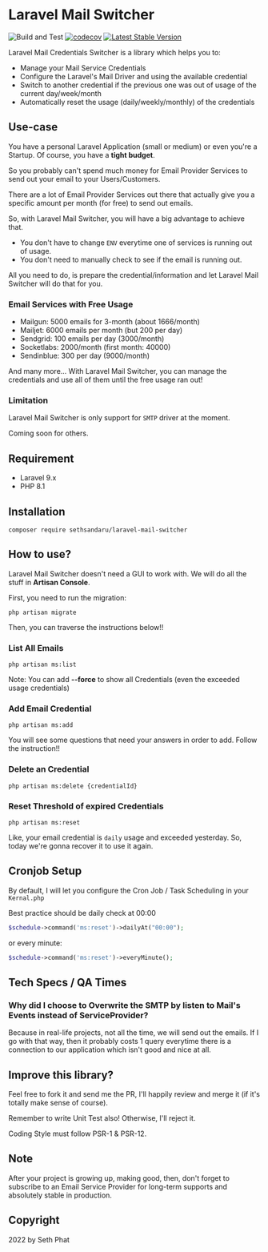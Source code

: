 # Laravel Mail Switcher
![Build and Test](https://github.com/sethsandaru/laravel-mail-switcher/actions/workflows/build.yaml/badge.svg)
[![codecov](https://codecov.io/gh/sethsandaru/laravel-mail-switcher/branch/master/graph/badge.svg?token=S1GSHCQB55)](https://codecov.io/gh/sethsandaru/laravel-mail-switcher)
[![Latest Stable Version](https://poser.pugx.org/sethsandaru/laravel-mail-switcher/v)](//packagist.org/packages/sethsandaru/laravel-mail-switcher)

Laravel Mail Credentials Switcher is a library which helps you to:

- Manage your Mail Service Credentials
- Configure the Laravel's Mail Driver and using the available credential
- Switch to another credential if the previous one was out of usage of the current day/week/month
- Automatically reset the usage (daily/weekly/monthly) of the credentials

## Use-case

You have a personal Laravel Application (small or medium) or even you're a Startup. Of course, you have a **tight budget**.

So you probably can't spend much money for Email Provider Services to send out your email to your Users/Customers.

There are a lot of Email Provider Services out there that actually give you a specific amount per month (for free) to send out emails.

So, with Laravel Mail Switcher, you will have a big advantage to achieve that.

- You don't have to change `ENV` everytime one of services is running out of usage.
- You don't need to manually check to see if the email is running out.

All you need to do, is prepare the credential/information and let Laravel Mail Switcher will do that for you.

### Email Services with Free Usage
- Mailgun: 5000 emails for 3-month (about 1666/month)
- Mailjet: 6000 emails per month (but 200 per day)
- Sendgrid: 100 emails per day (3000/month)
- Socketlabs: 2000/month (first month: 40000)
- Sendinblue: 300 per day (9000/month)

And many more... With Laravel Mail Switcher, you can manage the credentials and use all of them until the free usage ran out!

### Limitation

Laravel Mail Switcher is only support for `SMTP` driver at the moment.

Coming soon for others.

## Requirement
- Laravel 9.x
- PHP 8.1

## Installation
```
composer require sethsandaru/laravel-mail-switcher
```

## How to use?
Laravel Mail Switcher doesn't need a GUI to work with. We will do all the stuff in **Artisan Console**.

First, you need to run the migration:

```
php artisan migrate
```

Then, you can traverse the instructions below!!

### List All Emails
```
php artisan ms:list
```

Note: You can add **--force** to show all Credentials (even the exceeded usage credentials)

### Add Email Credential
```
php artisan ms:add
```

You will see some questions that need your answers in order to add. Follow the instruction!!

### Delete an Credential
```
php artisan ms:delete {credentialId}
```

### Reset Threshold of expired Credentials
```
php artisan ms:reset
```

Like, your email credential is `daily` usage and exceeded yesterday. So, today we're gonna recover it to use it again.

## Cronjob Setup
By default, I will let you configure the Cron Job / Task Scheduling in your `Kernal.php`

Best practice should be daily check at 00:00

```php
$schedule->command('ms:reset')->dailyAt("00:00");
```

or every minute:

```php
$schedule->command('ms:reset')->everyMinute();
```

## Tech Specs / QA Times

### Why did I choose to Overwrite the SMTP by listen to Mail's Events instead of ServiceProvider?
Because in real-life projects, not all the time, we will send out the emails. If I go with that way, then it probably costs 1 query everytime 
there is a connection to our application which isn't good and nice at all.


## Improve this library?

Feel free to fork it and send me the PR, I'll happily review and merge it (if it's totally make sense of course).

Remember to write Unit Test also! Otherwise, I'll reject it.

Coding Style must follow PSR-1 & PSR-12.

## Note
After your project is growing up, making good, then, don't forget to subscribe to an Email Service Provider for long-term supports and absolutely stable in production.

## Copyright
2022 by Seth Phat
